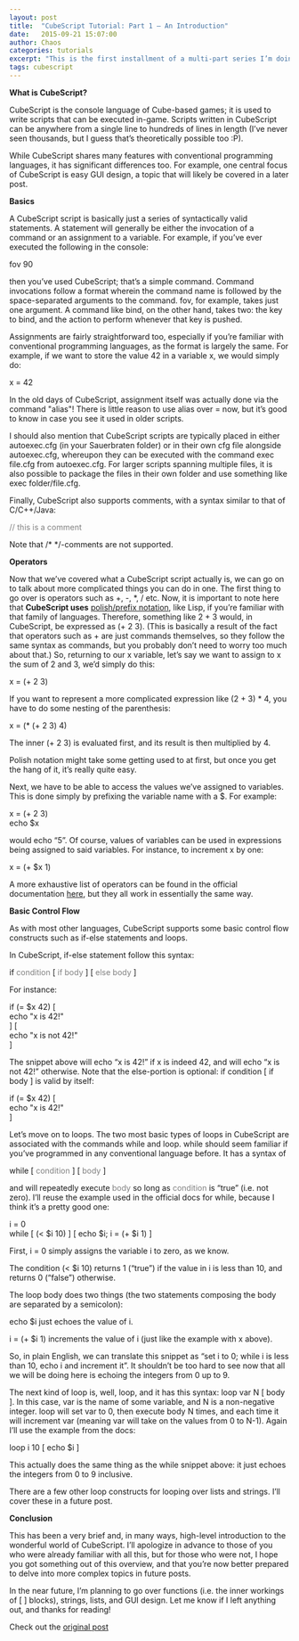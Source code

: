 ```yaml
---
layout: post
title:  "CubeScript Tutorial: Part 1 — An Introduction"
date:   2015-09-21 15:07:00
author: Chaos
categories: tutorials
excerpt: "This is the first installment of a multi-part series I’m doing on CubeScript. As the title suggests, I’m starting with a relatively abstract introduction."
tags: cubescript
---
```

<strong>What is CubeScript?</strong>
<br>
<p>CubeScript is the console language of Cube-based games; it is used to write scripts that can be executed in-game. Scripts written in CubeScript can be anywhere from a single line to hundreds of lines in length (I’ve never seen thousands, but I guess that’s theoretically possible too :P).</p>

<p>While CubeScript shares many features with conventional programming languages, it has significant differences too. For example, one central focus of CubeScript is easy GUI design, a topic that will likely be covered in a later post.</p>

<strong>Basics</strong>
<p>A CubeScript script is basically just a series of syntactically valid statements. A statement will generally be either the invocation of a command or an assignment to a variable. For example, if you’ve ever executed the following in the console:</p>
<div class="contentbox">
	fov 90
</div>

<p>then you’ve used CubeScript; that’s a simple command. Command invocations follow a format wherein the command name is followed by the space-separated arguments to the command. <a class="fixedcode">fov</a>, for example, takes just one argument. A command like <a class="fixedcode">bind</a>, on the other hand, takes two: the key to bind, and the action to perform whenever that key is pushed.</p>

<p>Assignments are fairly straightforward too, especially if you’re familiar with conventional programming languages, as the format is largely the same. For example, if we want to store the value 42 in a variable x, we would simply do:</p>
<div class="contentbox">
	x = 42
</div>

<p>In the old days of CubeScript, assignment itself was actually done via the command "alias"! There is little reason to use <a class="fixedcode">alias</a> over <a class="fixedcode">=</a> now, but it’s good to know in case you see it used in older scripts.</p>

<p>I should also mention that CubeScript scripts are typically placed in either <a class="fixedcode">autoexec.cfg</a> (in your Sauerbraten folder) or in their own <a class="fixedcode">cfg</a> file alongside <a class="fixedcode">autoexec.cfg</a>, whereupon they can be executed with the command <a class="fixedcode">exec file.cfg</a> from <a class="fixedcode">autoexec.cfg</a>. For larger scripts spanning multiple files, it is also possible to package the files in their own folder and use something like <a class="fixedcode">exec folder/file.cfg</a>.</p>

<p>Finally, CubeScript also supports comments, with a syntax similar to that of C/C++/Java:</p>
<div class="contentbox" style="color: gray;">
	// this is a comment
</div>
<p>Note that <a class="fixedcode">/* */</a>-comments are not supported.</p>

<strong>Operators</strong>
<p>Now that we’ve covered what a CubeScript script actually is, we can go on to talk about more complicated things you can do in one. The first thing to go over is operators such as <a class="fixedcode">+</a>, <a class="fixedcode">-</a>, <a class="fixedcode">*</a>, <a class="fixedcode">/</a> etc. Now, it is important to note here that <strong>CubeScript uses</strong> <a target="_blank" href="https://en.wikipedia.org/wiki/Polish_notation">polish/prefix notation</a>, like Lisp, if you’re familiar with that family of languages. Therefore, something like <a class="fixedcode">2 + 3</a> would, in CubeScript, be expressed as <a class="fixedcode">(+ 2 3)</a>. (This is basically a result of the fact that operators such as <a class="fixedcode">+</a> are just commands themselves, so they follow the same syntax as commands, but you probably don’t need to worry too much about that.) So, returning to our <a class="fixedcode">x</a> variable, let’s say we want to assign to <a class="fixedcode">x</a> the sum of <a class="fixedcode">2</a> and <a class="fixedcode">3</a>, we’d simply do this:</p>
<div class="contentbox">
	x = (+ 2 3)
</div>
<p>If you want to represent a more complicated expression like <a class="fixedcode">(2 + 3) * 4</a>, you have to do some nesting of the parenthesis:</p>
<div class="contentbox">
	x = (* (+ 2 3) 4)
</div>

<p>The inner <a class="fixedcode">(+ 2 3)</a> is evaluated first, and its result is then multiplied by <a class="fixedcode">4</a>.</p>
<p>Polish notation might take some getting used to at first, but once you get the hang of it, it’s really quite easy.</p>

<p>Next, we have to be able to access the values we’ve assigned to variables. This is done simply by prefixing the variable name with a <a class="fixedcode">$</a>. For example:</p>
<div class="contentbox">
	x = (+ 2 3)
	<br>
	echo $x
</div>

<p>would echo “5”. Of course, values of variables can be used in expressions being assigned to said variables. For instance, to increment <a class="fixedcode">x</a> by one:</p>
<div class="contentbox">
	x = (+ $x 1)
</div>

<p>A more exhaustive list of operators can be found in the official documentation <a target="_blank" href="http://sauerbraten.org/docs/config.html#cubescript">here</a>, but they all work in essentially the same way.</p>

<strong>Basic Control Flow</strong>
<p>As with most other languages, CubeScript supports some basic control flow constructs such as if-else statements and loops.</p>
<p>In CubeScript, if-else statement follow this syntax:</p>

<div class="contentbox">
	if <a style="color: grey;">condition</a> [ <a style="color: grey;">if body</a> ] [ <a style="color: grey;">else body</a> ]
</div>

<p>For instance:</p>
<div class="contentbox">
	if (= $x 42) [
	<br>
		echo "x is 42!"
	<br>
	] [
	<br>
		echo "x is not 42!"
	<br>
	]
</div>

<p>The snippet above will echo “x is 42!” if <a class="fixedcode">x</a> is indeed 42, and will echo “x is not 42!” otherwise. Note that the else-portion is optional: <a class="fixedcode">if condition [ if body ]</a> is valid by itself:</p>
<div class="contentbox">
	if (= $x 42) [
	<br>
		echo "x is 42!"
	<br>
	]
</div>

<p>Let’s move on to loops. The two most basic types of loops in CubeScript are associated with the commands <a class="fixedcode">while</a> and <a class="fixedcode">loop</a>. <a class="fixedcode">while</a> should seem familiar if you’ve programmed in any conventional language before. It has a syntax of</p>
<div class="contentbox">
	while [ <a style="color: grey;">condition</a> ] [ <a style="color: grey;">body</a> ]
</div>
<p>and will repeatedly execute <a style="color: grey;">body</a> so long as <a style="color: grey;">condition</a> is “true” (i.e. not zero). I’ll reuse the example used in the official docs for <a class="fixedcode">while</a>, because I think it’s a pretty good one:</p>
<div class="contentbox">
	i = 0
	<br>
 	while [ (< $i 10) ] [ echo $i; i = (+ $i 1) ]
</div>

<p>First, <a class="fixedcode">i = 0</a> simply assigns the variable <a class="fixedcode">i</a> to zero, as we know.</p>

<p>The condition <a class="fixedcode">(< $i 10)</a> returns 1 (“true”) if the value in <a class="fixedcode">i</a> is less than 10, and returns 0 (“false”) otherwise.</p>

<p>The loop body does two things (the two statements composing the body are separated by a semicolon):</p>

<p><a class="fixedcode">echo $i</a> just echoes the value of <a class="fixedcode">i</a>.</p>

<p><a class="fixedcode">i = (+ $i 1)</a> increments the value of <a class="fixedcode">i</a> (just like the example with <a class="fixedcode">x</a> above).</p>

<p>So, in plain English, we can translate this snippet as “set <a class="fixedcode">i</a> to 0; while <a class="fixedcode">i</a> is less than 10, echo <a class="fixedcode">i</a> and increment it”. It shouldn’t be too hard to see now that all we will be doing here is echoing the integers from 0 up to 9.</p>

<p>The next kind of loop is, well, <a class="fixedcode">loop</a>, and it has this syntax: <a class="fixedcode">loop var N [ body ]</a>. In this case, <a class="fixedcode">var</a> is the name of some variable, and <a class="fixedcode">N</a> is a non-negative integer. <a class="fixedcode">loop</a> will set <a class="fixedcode">var</a> to 0, then execute <a class="fixedcode">body N</a> times, and each time it will increment <a class="fixedcode">var</a> (meaning <a class="fixedcode">var</a> will take on the values from 0 to <a class="fixedcode">N-1</a>). Again I’ll use the example from the docs:</p>

<div class="contentbox">
	loop i 10 [ echo $i ]
</div>

<p>This actually does the same thing as the <a class="fixedcode">while</a> snippet above: it just echoes the integers from 0 to 9 inclusive.</p>

<p>There are a few other loop constructs for looping over lists and strings. I’ll cover these in a future post.</p>

<strong>Conclusion</strong>
<p>This has been a very brief and, in many ways, high-level introduction to the wonderful world of CubeScript. I’ll apologize in advance to those of you who were already familiar with all this, but for those who were not, I hope you got something out of this overview, and that you’re now better prepared to delve into more complex topics in future posts.</p>
<p>In the near future, I’m planning to go over functions (i.e. the inner workings of <a class="fixedcode">[ ]</a> blocks), strings, lists, and GUI design. Let me know if I left anything out, and thanks for reading!</p>

<p>Check out the <a target="_blank" href="http://www.sauerworld.org/cubescript-tutorial-part-1-an-introduction/"> original post</a></p>
